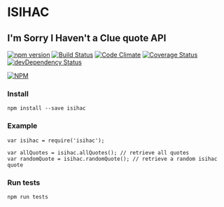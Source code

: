 # ISIHAC

## I'm Sorry I Haven't a Clue quote API
[![npm version](https://badge.fury.io/js/isihac.svg)](https://www.npmjs.com/package/isihac)
[![Build Status](https://travis-ci.org/clementallen/isihac.svg?branch=master)](https://travis-ci.org/clementallen/isihac)
[![Code Climate](https://codeclimate.com/github/clementallen/isihac/badges/gpa.svg)](https://codeclimate.com/github/clementallen/isihac)
[![Coverage Status](https://coveralls.io/repos/github/clementallen/isihac/badge.svg?branch=master)](https://coveralls.io/github/clementallen/isihac?branch=coveralls)
[![devDependency Status](https://david-dm.org/clementallen/isihac/dev-status.svg)](https://david-dm.org/clementallen/isihac#info=devDependencies)

[![NPM](https://nodei.co/npm/isihac.png?downloads=true&downloadRank=true&stars=true)](https://nodei.co/npm/isihac/)

### Install
```
npm install --save isihac
```


### Example
```
var isihac = require('isihac');

var allQuotes = isihac.allQuotes(); // retrieve all quotes
var randomQuote = isihac.randomQuote(); // retrieve a random isihac quote
```

### Run tests
```
npm run tests
```
